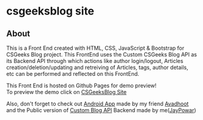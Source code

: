 # csgeeksblog site
## About
This is a Front End created with HTML, CSS, JavaScript & Bootstrap for CSGeeks Blog project.
This FrontEnd uses the Custom CSGeeks Blog API as its Backend API through which actions like author login/logout, Articles creation/deletion/updating and retreiving of Articles, tags, author details, etc can be performed and reflected on this FrontEnd.

This Front End is hosted on Github Pages for demo preview!  
To preview the demo click on [CSGeeksBlog Site](https://jaypowar00.github.io/csgeeksblog)

Also, don't forget to check out [Android App](https://github.com/mrwhoknows55/csgeeks-blog-app.git) made by my friend [Avadhoot](https://github.com/mrwhoknows55)  
and the Public version of [Custom Blog API](https://github.com/jaypowar00/Custom-Blog-API.git) Backend made by me([JayPowar](https://github.com/jaypowar00))
